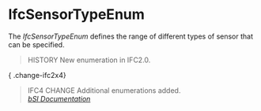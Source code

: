 IfcSensorTypeEnum
=================
The _IfcSensorTypeEnum_ defines the range of different types of sensor that
can be specified.  
  
> HISTORY  New enumeration in IFC2.0.  
  
{ .change-ifc2x4}  
> IFC4 CHANGE  Additional enumerations added.  
[ _bSI
Documentation_](https://standards.buildingsmart.org/IFC/DEV/IFC4_2/FINAL/HTML/schema/ifcbuildingcontrolsdomain/lexical/ifcsensortypeenum.htm)


